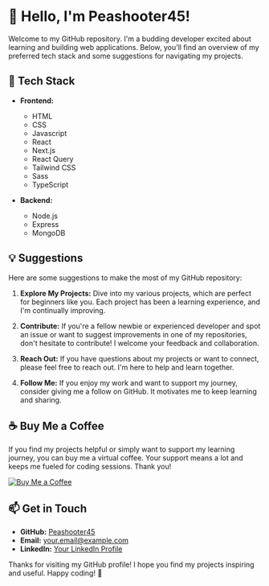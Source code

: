 # 👋 Hello, I'm Peashooter45!

Welcome to my GitHub repository. I'm a budding developer excited about learning and building web applications. Below, you'll find an overview of my preferred tech stack and some suggestions for navigating my projects.

## 🚀 Tech Stack

- **Frontend:**
  - HTML
  - CSS
  - Javascript
  - React
  - Next.js
  - React Query
  - Tailwind CSS
  - Sass
  - TypeScript
 

- **Backend:**
  - Node.js
  - Express
  - MongoDB

## 💡 Suggestions

Here are some suggestions to make the most of my GitHub repository:

1. **Explore My Projects:** Dive into my various projects, which are perfect for beginners like you. Each project has been a learning experience, and I'm continually improving.

2. **Contribute:** If you're a fellow newbie or experienced developer and spot an issue or want to suggest improvements in one of my repositories, don't hesitate to contribute! I welcome your feedback and collaboration.

3. **Reach Out:** If you have questions about my projects or want to connect, please feel free to reach out. I'm here to help and learn together.

4. **Follow Me:** If you enjoy my work and want to support my journey, consider giving me a follow on GitHub. It motivates me to keep learning and sharing.

## ☕ Buy Me a Coffee

If you find my projects helpful or simply want to support my learning journey, you can buy me a virtual coffee. Your support means a lot and keeps me fueled for coding sessions. Thank you!

[![Buy Me a Coffee](https://img.shields.io/badge/Buy%20Me%20a%20Coffee-%E2%98%95-brightgreen)](https://www.buymeacoffee.com/peashooter45)

## 📫 Get in Touch

- **GitHub:** [Peashooter45](https://github.com/peashooter45)
- **Email:** [your.email@example.com](mailto:balvinpatrick@yahoo.com)
- **LinkedIn:** [Your LinkedIn Profile](https://www.linkedin.com/in/alvin-patrick-bilog-095ba6a8/)

Thanks for visiting my GitHub profile! I hope you find my projects inspiring and useful. Happy coding! 🚀
